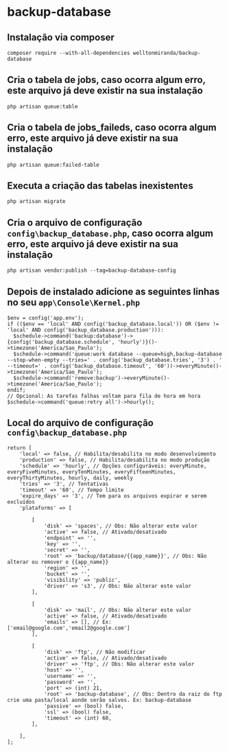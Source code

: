 # backup-database
## Instalação via composer
~~~
composer require --with-all-dependencies welltonmiranda/backup-database
~~~
## Cria o tabela de jobs, caso ocorra algum erro, este arquivo já deve existir na sua instalação
~~~
php artisan queue:table
~~~
## Cria o tabela de jobs_faileds, caso ocorra algum erro, este arquivo já deve existir na sua instalação
~~~
php artisan queue:failed-table
~~~
## Executa a criação das tabelas inexistentes
~~~
php artisan migrate
~~~
## Cria o arquivo de configuração <code>config\backup_database.php</code>, caso ocorra algum erro, este arquivo já deve existir na sua instalação
~~~
php artisan vendor:publish --tag=backup-database-config
~~~
## Depois de instalado adicione as seguintes linhas no seu <code>app\Console\Kernel.php</code>
~~~
$env = config('app.env');
if (($env == 'local' AND config('backup_database.local')) OR ($env != 'local' AND config('backup_database.production'))):
  $schedule->command('backup:database')->{config('backup_database.schedule', 'hourly')}()->timezone('America/Sao_Paulo');
  $schedule->command('queue:work database --queue=high,backup-database --stop-when-empty --tries=' . config('backup_database.tries', '3') . ' --timeout=' . config('backup_database.timeout', '60'))->everyMinute()->timezone('America/Sao_Paulo');
  $schedule->command('remove:backup')->everyMinute()->timezone('America/Sao_Paulo');
endif;
// Opcional: As tarefas falhas voltam para fila de hora em hora
$schedule->command('queue:retry all')->hourly();
~~~
## Local do arquivo de configuração <code>config\backup_database.php</code>
~~~
return [
	'local' => false, // Habilita/desabilita no modo desenvolvimento
	'production' => false, // Habilita/desabilita no modo produção
	'schedule' => 'hourly', // Opções configuráveis: everyMinute, everyFiveMinutes, everyTenMinutes, everyFifteenMinutes, everyThirtyMinutes, hourly, daily, weekly
	'tries' => '3', // Tentativas
	'timeout' => '60', // Tempo limite
	'expire_days' => '3', // Tem para os arquivos expirar e serem excluídos
	'plataforms' => [

		[
			'disk' => 'spaces', // Obs: Não alterar este valor
			'active' => false, // Ativado/desativado
			'endpoint' => '',
			'key' => '',
			'secret' => '',
			'root' => 'backup/database/{{app_name}}', // Obs: Não alterar ou remover o {{app_name}}
			'region' => '',
			'bucket' => '',
			'visibility' => 'public',
			'driver' => 's3', // Obs: Não alterar este valor
		],

		[
			'disk' => 'mail', // Obs: Não alterar este valor
			'active' => false, // Ativado/desativado
			'emails' => [], // Ex: ['email@google.com','email2@google.com']
		],

		[
			'disk' => 'ftp', // Não modificar
			'active' => false, // Ativado/desativado
			'driver' => 'ftp', // Obs: Não alterar este valor
			'host' => '',
			'username' => '',
			'password' => '',
			'port' => (int) 21,
			'root' => 'backup-database', // Obs: Dentro da raiz do ftp crie uma pasta/local aonde serão salvos. Ex: backup-database
			'passive' => (bool) false,
			'ssl' => (bool) false,
			'timeout' => (int) 60,
		],

	],
];
~~~